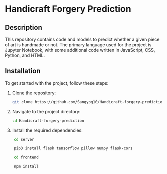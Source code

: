 # Handicraft Forgery Prediction

## Description

This repository contains code and models to predict whether a given piece of art is handmade or not. The primary language used for the project is Jupyter Notebook, with some additional code written in JavaScript, CSS, Python, and HTML.

## Installation

To get started with the project, follow these steps:

1. Clone the repository:
   ```bash
   git clone https://github.com/Sangyog10/Handicraft-forgery-prediction.git
   ```
2. Navigate to the project directory:
   ```bash
   cd Handicraft-forgery-prediction
   ```
3. Install the required dependencies:

```bash
    cd server
```

```bash
    pip3 install flask tensorflow pillow numpy flask-cors
```

```bash
    cd frontend
```

```bash
    npm install
```
